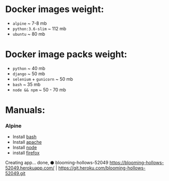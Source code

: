 # Docker images weight:

- `alpine` ~ 7-8 mb
- `python:3.6-slim` ~ 112 mb    
- `ubuntu` ~ 80 mb

# Docker image packs weight:

- `python` ~ 40 mb
- `django` ~ 50 mb
- `selenium` + `gunicorn` ~ 50 mb
- `bash` ~ 35 mb
- `node && npm` ~ 50 - 70 mb

# Manuals:

### Alpine

- Install [bash](https://codeby.net/blogs/kak-ustanovit-obolochku-bash-v-alpine-linux/)
- Install [apache](https://unix.stackexchange.com/questions/452194/how-to-enable-busybox-httpd-on-alpine-linux-image)
- Install [node](https://superuser.com/questions/1125969/how-to-install-npm-in-alpine-linux)
- install [firefox](https://stackoverflow.com/questions/51806403/installation-of-firefox-from-alpine-edge)



Creating app... done, ⬢ blooming-hollows-52049
https://blooming-hollows-52049.herokuapp.com/ | https://git.heroku.com/blooming-hollows-52049.git
